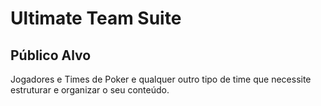# Ultimate Team Suite

## Público Alvo
Jogadores e Times de Poker e qualquer outro tipo de time que necessite estruturar e organizar o seu conteúdo.
